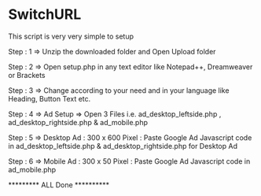 # SwitchURL



This script is very very simple to setup

Step : 1 => Unzip the downloaded folder and Open Upload folder

Step : 2 => Open setup.php in any text editor like Notepad++, Dreamweaver or Brackets

Step : 3 => Change according to your need and in your language like Heading, Button Text etc.

Step : 4 => Ad Setup => Open 3 Files i.e. ad_desktop_leftside.php , ad_desktop_rightside.php & ad_mobile.php 

Step : 5 => Desktop Ad : 300 x 600 Pixel : Paste Google Ad Javascript code in ad_desktop_leftside.php & ad_desktop_rightside.php for Desktop Ad

Step : 6 => Mobile Ad : 300 x 50 Pixel : Paste Google Ad Javascript code in ad_mobile.php 

********* ALL Done **********
